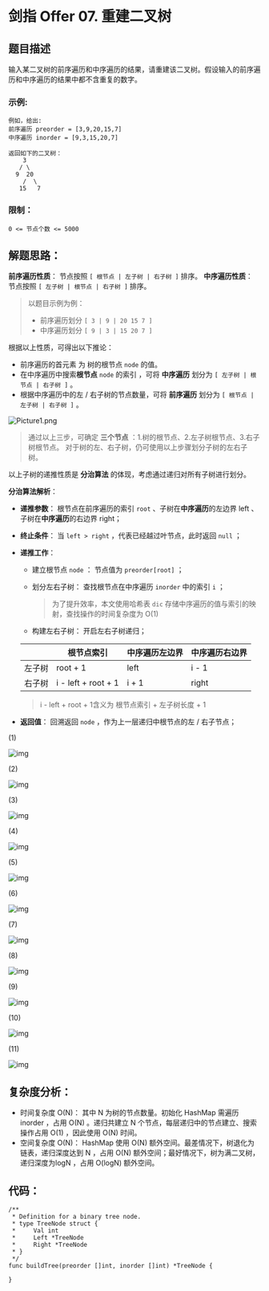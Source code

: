# 剑指 Offer 07. 重建二叉树

## 题目描述

输入某二叉树的前序遍历和中序遍历的结果，请重建该二叉树。假设输入的前序遍历和中序遍历的结果中都不含重复的数字。

 

### 示例:

```
例如，给出:
前序遍历 preorder = [3,9,20,15,7]
中序遍历 inorder = [9,3,15,20,7]

返回如下的二叉树：
    3
   / \
  9  20
    /  \
   15   7
```

### 限制：

```
0 <= 节点个数 <= 5000
```

## 解题思路：

**前序遍历性质**： 节点按照 `[ 根节点 | 左子树 | 右子树 ]` 排序。
**中序遍历性质**： 节点按照 `[ 左子树 | 根节点 | 右子树 ]` 排序。

> 以题目示例为例：
>
> - 前序遍历划分 `[ 3 | 9 | 20 15 7 ]`
> - 中序遍历划分 `[ 9 | 3 | 15 20 7 ]`

根据以上性质，可得出以下推论：

- 前序遍历的首元素 为 树的根节点 `node` 的值。
- 在中序遍历中搜索**根节点** `node` 的索引 ，可将 **中序遍历** 划分为 `[ 左子树 | 根节点 | 右子树 ]` 。
- 根据中序遍历中的左 / 右子树的节点数量，可将 **前序遍历** 划分为 `[ 根节点 | 左子树 | 右子树 ]` 。

![Picture1.png](D:\www\better_study_for_golang\每日一题\images\1603644245-oFksKK-Picture1.png)

> 通过以上三步，可确定 **三个节点** ：1.树的根节点、2.左子树根节点、3.右子树根节点。
> 对于树的左、右子树，仍可使用以上步骤划分子树的左右子树。

以上子树的递推性质是 **分治算法** 的体现，考虑通过递归对所有子树进行划分。

**分治算法解析**：

- **递推参数**： 根节点在前序遍历的索引 `root` 、子树在**中序遍历**的左边界 left 、子树在**中序遍历**的右边界 right；

- **终止条件**： 当 `left > right` ，代表已经越过叶节点，此时返回 `null` ；

- **递推工作**：

  - 建立根节点 `node` ： 节点值为 `preorder[root]` ；

  - 划分左右子树： 查找根节点在中序遍历 `inorder` 中的索引 `i` ；

    > 为了提升效率，本文使用哈希表 `dic` 存储中序遍历的值与索引的映射，查找操作的时间复杂度为 O(1)

  - 构建左右子树： 开启左右子树递归；

  |        | 根节点索引          | 中序遍历左边界 | 中序遍历右边界 |
  | ------ | ------------------- | -------------- | -------------- |
  | 左子树 | root + 1            | left           | i - 1          |
  | 右子树 | i - left + root + 1 | i + 1          | right          |

  >
  > i - left + root + 1含义为 根节点索引 + 左子树长度 + 1

- **返回值**： 回溯返回 `node` ，作为上一层递归中根节点的左 / 右子节点；

(1)

![img](D:\www\better_study_for_golang\每日一题\images\1603644245-DwefAv-Picture2.png)

(2)

![img](D:\www\better_study_for_golang\每日一题\images\1603644377-aJTwyJ-Picture3.png)

(3)

![img](D:\www\better_study_for_golang\每日一题\images\1603644377-rGvUqA-Picture4.png)

(4)

![img](D:\www\better_study_for_golang\每日一题\images\1603644245-OrFteB-Picture5.png)

(5)

![img](D:\www\better_study_for_golang\每日一题\images\1603644245-RBtYMS-Picture6.png)

(6)

![img](D:\www\better_study_for_golang\每日一题\images\1603644245-ZlaMmX-Picture7.png)

(7)

![img](D:\www\better_study_for_golang\每日一题\images\1603644245-leDZaF-Picture8.png)

(8)

![img](D:\www\better_study_for_golang\每日一题\images\1603644245-KtWHlj-Picture9.png)

(9)

![img](D:\www\better_study_for_golang\每日一题\images\1603644245-tYOIfd-Picture10.png)

(10)

![img](D:\www\better_study_for_golang\每日一题\images\1603644245-IAznrm-Picture11.png)

(11)

![img](D:\www\better_study_for_golang\每日一题\images\1603644245-oLIgwn-Picture12.png)

## 复杂度分析：

- 时间复杂度 O(N)： 其中 N 为树的节点数量。初始化 HashMap 需遍历 inorder ，占用 O(N) 。递归共建立 N 个节点，每层递归中的节点建立、搜索操作占用 O(1) ，因此使用 O(N) 时间。
- 空间复杂度 O(N)： HashMap 使用 O(N) 额外空间。最差情况下，树退化为链表，递归深度达到 N ，占用 O(N) 额外空间；最好情况下，树为满二叉树，递归深度为logN ，占用 O(logN) 额外空间。



## 代码：

```
/**
 * Definition for a binary tree node.
 * type TreeNode struct {
 *     Val int
 *     Left *TreeNode
 *     Right *TreeNode
 * }
 */
func buildTree(preorder []int, inorder []int) *TreeNode {

}
```

